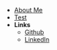 <!-- markdownlint-disable-next-line first-line-heading -->
- [About Me](aboutme)
- [Test](test)
- **Links**
  - [Github](https://github.com/eaglerock1337/)
  - [LinkedIn](https://www.linkedin.com/in/peter-marks-85120660/)
